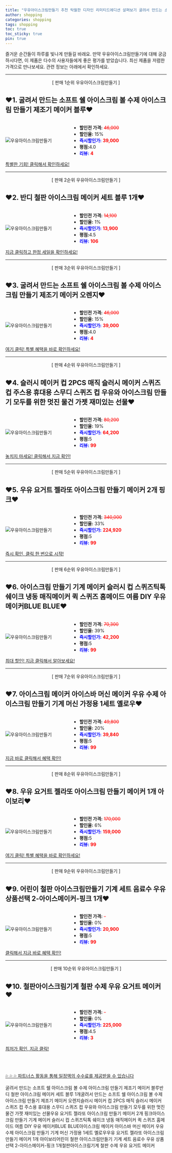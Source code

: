 ```yaml
---
title: "우유아이스크림만들기 추천 탁월한 디자인 리미티드에디션 살펴보기 굴려서 만드는 소프트 쉘 아이스크림"
author: shopping
categories: shopping
tags: shopping
toc: true
toc_sticky: true
pin: true
---
```

즐거운 순간들이 하루를 빛나게 만들길 바래요. 만약 우유아이스크림만들기에 대해 궁금하시다면,  이 제품은 다수의 사용자들에게 좋은 평가를 받았습니다. 최신 제품을 저렴한 가격으로 만나보세요. 관련 정보는 아래에서 확인하세요.

---
<p class="toplist" style="margin: 0 auto; display: block; width: fit-content;">[ 판매 1순위 우유아이스크림만들기 ]</p>

<h2><strong>❤️1. 굴려서 만드는 소프트 쉘 아이스크림 볼 수제 아이스크림 만들기 제조기 메이커 블루❤️</strong></h2>

<div style="display: flex; align-items: center;">
    <div style="flex: 0.4;">
        <img src="https://thumbnail10.coupangcdn.com/thumbnails/remote/230x230ex/image/vendor_inventory/bebf/c354e646a0563eb6deb2c382052cd091702888057ccc56d4734b92f26e48.jpg" alt="우유아이스크림만들기" style="max-width: 100%;">
    </div>
    <div style="flex: 0.6; margin-left: 10px;">
        <ul>
            <li><strong>할인전 가격:</strong> <del style="color: red;">46,000</del></li>
            <li><strong>할인율:</strong> 15%</li>
            <li><span style='color:blue'><strong>즉시할인가:</strong></span> <span style='color:red'><strong>39,000</strong></span></li>
            <li><strong>평점:</strong>4.0</li>
            <li><span style='color:blue'><strong>리뷰:</strong></span> <span style='color:red'><strong>4</strong></span></li>
        </ul>
    </div>
</div>
<div class="center">
    <a href="https://William4Davisa.github.io?lptag=AF9450613&subid=githubio&pageKey=5175184633&traceid=V0-153&itemId=7150523399&vendorItemId=74442238695" class="myButton">
        특별한 기회! 클릭해서 확인하세요!
    </a>
</div>


---
<p class="toplist" style="margin: 0 auto; display: block; width: fit-content;">[ 판매 2순위 우유아이스크림만들기 ]</p>

<h2><strong>❤️2. 반디 철판 아이스크림 메이커 세트 블루 1개❤️</strong></h2>

<div style="display: flex; align-items: center;">
    <div style="flex: 0.4;">
        <img src="https://thumbnail9.coupangcdn.com/thumbnails/remote/230x230ex/image/retail/images/2020/08/11/15/4/e9705c14-adb6-46ce-a129-82574cf0b4d9.jpg" alt="우유아이스크림만들기" style="max-width: 100%;">
    </div>
    <div style="flex: 0.6; margin-left: 10px;">
        <ul>
            <li><strong>할인전 가격:</strong> <del style="color: red;">14,100</del></li>
            <li><strong>할인율:</strong> 1%</li>
            <li><span style='color:blue'><strong>즉시할인가:</strong></span> <span style='color:red'><strong>13,900</strong></span></li>
            <li><strong>평점:</strong>4.5</li>
            <li><span style='color:blue'><strong>리뷰:</strong></span> <span style='color:red'><strong>106</strong></span></li>
        </ul>
    </div>
</div>
<div class="center">
    <a href="https://William4Davisa.github.io?lptag=AF9450613&subid=githubio&pageKey=7413922442&traceid=V0-153&itemId=14132375484&vendorItemId=71343298431" class="myButton">
        지금 클릭하고 한정 세일을 확인하세요!
    </a>
</div>


---
<p class="toplist" style="margin: 0 auto; display: block; width: fit-content;">[ 판매 3순위 우유아이스크림만들기 ]</p>

<h2><strong>❤️3. 굴려서 만드는 소프트 쉘 아이스크림 볼 수제 아이스크림 만들기 제조기 메이커 오렌지❤️</strong></h2>

<div style="display: flex; align-items: center;">
    <div style="flex: 0.4;">
        <img src="https://thumbnail10.coupangcdn.com/thumbnails/remote/230x230ex/image/vendor_inventory/bebf/c354e646a0563eb6deb2c382052cd091702888057ccc56d4734b92f26e48.jpg" alt="우유아이스크림만들기" style="max-width: 100%;">
    </div>
    <div style="flex: 0.6; margin-left: 10px;">
        <ul>
            <li><strong>할인전 가격:</strong> <del style="color: red;">46,000</del></li>
            <li><strong>할인율:</strong> 15%</li>
            <li><span style='color:blue'><strong>즉시할인가:</strong></span> <span style='color:red'><strong>39,000</strong></span></li>
            <li><strong>평점:</strong>4.0</li>
            <li><span style='color:blue'><strong>리뷰:</strong></span> <span style='color:red'><strong>4</strong></span></li>
        </ul>
    </div>
</div>
<div class="center">
    <a href="https://William4Davisa.github.io?lptag=AF9450613&subid=githubio&pageKey=5175184633&traceid=V0-153&itemId=7150523402&vendorItemId=74442238716" class="myButton">
        여기 클릭! 특별 혜택을 바로 확인하세요!
    </a>
</div>


---
<p class="toplist" style="margin: 0 auto; display: block; width: fit-content;">[ 판매 4순위 우유아이스크림만들기 ]</p>

<h2><strong>❤️4. 슬러시 메이커 컵 2PCS 매직 슬러시 메이커 스퀴즈 컵 주스용 휴대용 스무디 스퀴즈 컵 우유와 아이스크림 만들기 모두를 위한 멋진 물건 가젯 재미있는 선물❤️</strong></h2>

<div style="display: flex; align-items: center;">
    <div style="flex: 0.4;">
        <img src="https://thumbnail7.coupangcdn.com/thumbnails/remote/230x230ex/image/vendor_inventory/6194/fe1e947c4038b892186759728c11046a75f9c4254a048b599c4f2c26a9f0.jpg" alt="우유아이스크림만들기" style="max-width: 100%;">
    </div>
    <div style="flex: 0.6; margin-left: 10px;">
        <ul>
            <li><strong>할인전 가격:</strong> <del style="color: red;">80,200</del></li>
            <li><strong>할인율:</strong> 19%</li>
            <li><span style='color:blue'><strong>즉시할인가:</strong></span> <span style='color:red'><strong>64,200</strong></span></li>
            <li><strong>평점:</strong>5</li>
            <li><span style='color:blue'><strong>리뷰:</strong></span> <span style='color:red'><strong>99</strong></span></li>
        </ul>
    </div>
</div>
<div class="center">
    <a href="https://William4Davisa.github.io?lptag=AF9450613&subid=githubio&pageKey=8160979123&traceid=V0-153&itemId=23266411068&vendorItemId=90497461816" class="myButton">
        놓치지 마세요! 클릭해서 지금 확인!
    </a>
</div>


---
<p class="toplist" style="margin: 0 auto; display: block; width: fit-content;">[ 판매 5순위 우유아이스크림만들기 ]</p>

<h2><strong>❤️5. 우유 요거트 젤라또 아이스크림 만들기 메이커 2개 핑크❤️</strong></h2>

<div style="display: flex; align-items: center;">
    <div style="flex: 0.4;">
        <img src="https://thumbnail9.coupangcdn.com/thumbnails/remote/230x230ex/image/vendor_inventory/7548/96cb8e32526449fac7c5c447044818116aa7433bcefc0f38eb7d128defb8.JPG" alt="우유아이스크림만들기" style="max-width: 100%;">
    </div>
    <div style="flex: 0.6; margin-left: 10px;">
        <ul>
            <li><strong>할인전 가격:</strong> <del style="color: red;">340,000</del></li>
            <li><strong>할인율:</strong> 33%</li>
            <li><span style='color:blue'><strong>즉시할인가:</strong></span> <span style='color:red'><strong>224,920</strong></span></li>
            <li><strong>평점:</strong>5</li>
            <li><span style='color:blue'><strong>리뷰:</strong></span> <span style='color:red'><strong>99</strong></span></li>
        </ul>
    </div>
</div>
<div class="center">
    <a href="https://William4Davisa.github.io?lptag=AF9450613&subid=githubio&pageKey=6427424157&traceid=V0-153&itemId=13855631539&vendorItemId=81105637833" class="myButton">
        즉시 확인, 클릭 한 번으로 시작!
    </a>
</div>


---
<p class="toplist" style="margin: 0 auto; display: block; width: fit-content;">[ 판매 6순위 우유아이스크림만들기 ]</p>

<h2><strong>❤️6. 아이스크림 만들기 기계 메이커 슬러시 컵 스퀴즈틱톡 쉐이크 냉동 매직메이커 퀵 스퀴즈 홈메이드 여름 DIY 우유 메이커BLUE BLUE❤️</strong></h2>

<div style="display: flex; align-items: center;">
    <div style="flex: 0.4;">
        <img src="https://thumbnail6.coupangcdn.com/thumbnails/remote/230x230ex/image/vendor_inventory/180c/e19f9f85ad3410b3f8a95c73558f6629d79d2577402f01c277446614eb1e.jpg" alt="우유아이스크림만들기" style="max-width: 100%;">
    </div>
    <div style="flex: 0.6; margin-left: 10px;">
        <ul>
            <li><strong>할인전 가격:</strong> <del style="color: red;">70,300</del></li>
            <li><strong>할인율:</strong> 39%</li>
            <li><span style='color:blue'><strong>즉시할인가:</strong></span> <span style='color:red'><strong>42,200</strong></span></li>
            <li><strong>평점:</strong>5</li>
            <li><span style='color:blue'><strong>리뷰:</strong></span> <span style='color:red'><strong>99</strong></span></li>
        </ul>
    </div>
</div>
<div class="center">
    <a href="https://William4Davisa.github.io?lptag=AF9450613&subid=githubio&pageKey=8126796366&traceid=V0-153&itemId=23071122739&vendorItemId=90603053405" class="myButton">
        최대 할인! 지금 클릭해서 알아보세요!
    </a>
</div>


---
<p class="toplist" style="margin: 0 auto; display: block; width: fit-content;">[ 판매 7순위 우유아이스크림만들기 ]</p>

<h2><strong>❤️7. 아이스크림 메이커 아이스바 머신 메이커 우유 수제 아이스크림 만들기 기계 머신 가정용 1세트 옐로우❤️</strong></h2>

<div style="display: flex; align-items: center;">
    <div style="flex: 0.4;">
        <img src="https://thumbnail10.coupangcdn.com/thumbnails/remote/230x230ex/image/vendor_inventory/554f/e2d21ef6f4a7610f76b4a82c474dfd692e74af4d108eda44f3524ed0ea99.jpg" alt="우유아이스크림만들기" style="max-width: 100%;">
    </div>
    <div style="flex: 0.6; margin-left: 10px;">
        <ul>
            <li><strong>할인전 가격:</strong> <del style="color: red;">49,800</del></li>
            <li><strong>할인율:</strong> 20%</li>
            <li><span style='color:blue'><strong>즉시할인가:</strong></span> <span style='color:red'><strong>39,840</strong></span></li>
            <li><strong>평점:</strong>5</li>
            <li><span style='color:blue'><strong>리뷰:</strong></span> <span style='color:red'><strong>99</strong></span></li>
        </ul>
    </div>
</div>
<div class="center">
    <a href="https://William4Davisa.github.io?lptag=AF9450613&subid=githubio&pageKey=7844538314&traceid=V0-153&itemId=21364180661&vendorItemId=88421619519" class="myButton">
        지금 바로 클릭해서 혜택 확인!
    </a>
</div>


---
<p class="toplist" style="margin: 0 auto; display: block; width: fit-content;">[ 판매 8순위 우유아이스크림만들기 ]</p>

<h2><strong>❤️8. 우유 요거트 젤라또 아이스크림 만들기 메이커 1개 아이보리❤️</strong></h2>

<div style="display: flex; align-items: center;">
    <div style="flex: 0.4;">
        <img src="https://thumbnail9.coupangcdn.com/thumbnails/remote/230x230ex/image/vendor_inventory/7548/96cb8e32526449fac7c5c447044818116aa7433bcefc0f38eb7d128defb8.JPG" alt="우유아이스크림만들기" style="max-width: 100%;">
    </div>
    <div style="flex: 0.6; margin-left: 10px;">
        <ul>
            <li><strong>할인전 가격:</strong> <del style="color: red;">170,000</del></li>
            <li><strong>할인율:</strong> 6%</li>
            <li><span style='color:blue'><strong>즉시할인가:</strong></span> <span style='color:red'><strong>159,000</strong></span></li>
            <li><strong>평점:</strong>5</li>
            <li><span style='color:blue'><strong>리뷰:</strong></span> <span style='color:red'><strong>99</strong></span></li>
        </ul>
    </div>
</div>
<div class="center">
    <a href="https://William4Davisa.github.io?lptag=AF9450613&subid=githubio&pageKey=6427424157&traceid=V0-153&itemId=13855631549&vendorItemId=81105637893" class="myButton">
        여기 클릭! 특별 혜택을 바로 확인하세요!
    </a>
</div>


---
<p class="toplist" style="margin: 0 auto; display: block; width: fit-content;">[ 판매 9순위 우유아이스크림만들기 ]</p>

<h2><strong>❤️9. 어린이 철판 아이스크림만들기 기계 세트 음료수 우유 상품선택 2-아이스메이커-핑크 1개❤️</strong></h2>

<div style="display: flex; align-items: center;">
    <div style="flex: 0.4;">
        <img src="https://thumbnail6.coupangcdn.com/thumbnails/remote/230x230ex/image/vendor_inventory/79b0/ca22fff2549fddb8d128413f7a1f9c7403d76bfe713559ab30d228965989.jpg" alt="우유아이스크림만들기" style="max-width: 100%;">
    </div>
    <div style="flex: 0.6; margin-left: 10px;">
        <ul>
            <li><strong>할인전 가격:</strong> <del style="color: red;">-</del></li>
            <li><strong>할인율:</strong> 0%</li>
            <li><span style='color:blue'><strong>즉시할인가:</strong></span> <span style='color:red'><strong>20,900</strong></span></li>
            <li><strong>평점:</strong>5</li>
            <li><span style='color:blue'><strong>리뷰:</strong></span> <span style='color:red'><strong>99</strong></span></li>
        </ul>
    </div>
</div>
<div class="center">
    <a href="https://William4Davisa.github.io?lptag=AF9450613&subid=githubio&pageKey=7041981905&traceid=V0-153&itemId=17417940777&vendorItemId=85751419119" class="myButton">
        클릭해서 지금 바로 혜택 확인!
    </a>
</div>


---
<p class="toplist" style="margin: 0 auto; display: block; width: fit-content;">[ 판매 10순위 우유아이스크림만들기 ]</p>

<h2><strong>❤️10. 철판아이스크림기계 철판 수제 우유 요거트 메이커❤️</strong></h2>

<div style="display: flex; align-items: center;">
    <div style="flex: 0.4;">
        <img src="https://thumbnail10.coupangcdn.com/thumbnails/remote/230x230ex/image/vendor_inventory/d59e/247fd4feff3973a76560537fd9402542d301ea53bcdcbee472442cbcfb2a.jpg" alt="우유아이스크림만들기" style="max-width: 100%;">
    </div>
    <div style="flex: 0.6; margin-left: 10px;">
        <ul>
            <li><strong>할인전 가격:</strong> <del style="color: red;">-</del></li>
            <li><strong>할인율:</strong> 0%</li>
            <li><span style='color:blue'><strong>즉시할인가:</strong></span> <span style='color:red'><strong>225,000</strong></span></li>
            <li><strong>평점:</strong>4.5</li>
            <li><span style='color:blue'><strong>리뷰:</strong></span> <span style='color:red'><strong>3</strong></span></li>
        </ul>
    </div>
</div>
<div class="center">
    <a href="https://William4Davisa.github.io?lptag=AF9450613&subid=githubio&pageKey=5892037975&traceid=V0-153&itemId=10363501010&vendorItemId=90139238869" class="myButton">
        최저가 확인, 지금 클릭!
    </a>
</div>

<br><br><br>[💦 💦 💦 파트너스 활동을 통해 일정액의 수수료를 제공받을 수 있습니다](https://link.coupang.com/a/bcpT2c)<br><br>굴려서 만드는 소프트 쉘 아이스크림 볼 수제 아이스크림 만들기 제조기 메이커 블루반디 철판 아이스크림 메이커 세트 블루 1개굴려서 만드는 소프트 쉘 아이스크림 볼 수제 아이스크림 만들기 제조기 메이커 오렌지슬러시 메이커 컵 2PCS 매직 슬러시 메이커 스퀴즈 컵 주스용 휴대용 스무디 스퀴즈 컵 우유와 아이스크림 만들기 모두를 위한 멋진 물건 가젯 재미있는 선물우유 요거트 젤라또 아이스크림 만들기 메이커 2개 핑크아이스크림 만들기 기계 메이커 슬러시 컵 스퀴즈틱톡 쉐이크 냉동 매직메이커 퀵 스퀴즈 홈메이드 여름 DIY 우유 메이커BLUE BLUE아이스크림 메이커 아이스바 머신 메이커 우유 수제 아이스크림 만들기 기계 머신 가정용 1세트 옐로우우유 요거트 젤라또 아이스크림 만들기 메이커 1개 아이보리어린이 철판 아이스크림만들기 기계 세트 음료수 우유 상품선택 2-아이스메이커-핑크 1개철판아이스크림기계 철판 수제 우유 요거트 메이커